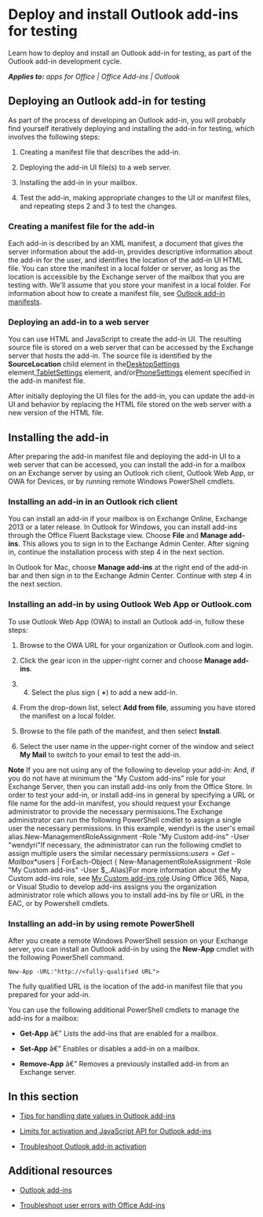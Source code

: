 
# Deploy and install Outlook add-ins for testing
Learn how to deploy and install an Outlook add-in for testing, as part of the Outlook add-in development cycle. 

 _**Applies to:** apps for Office | Office Add-ins | Outlook_


## Deploying an Outlook add-in for testing
<a name="DeployingMailApps_Testing"> </a>

As part of the process of developing an Outlook add-in, you will probably find yourself iteratively deploying and installing the add-in for testing, which involves the following steps:


1. Creating a manifest file that describes the add-in.
    
2. Deploying the add-in UI file(s) to a web server.
    
3. Installing the add-in in your mailbox.
    
4. Test the add-in, making appropriate changes to the UI or manifest files, and repeating steps 2 and 3 to test the changes.
    

### Creating a manifest file for the add-in

Each add-in is described by an XML manifest, a document that gives the server information about the add-in, provides descriptive information about the add-in for the user, and identifies the location of the add-in UI HTML file. You can store the manifest in a local folder or server, as long as the location is accessible by the Exchange server of the mailbox that you are testing with. We'll assume that you store your manifest in a local folder. For information about how to create a manifest file, see [Outlook add-in manifests](../outlook/manifests/manifests.md). 


### Deploying an add-in to a web server

You can use HTML and JavaScript to create the add-in UI. The resulting source file is stored on a web server that can be accessed by the Exchange server that hosts the add-in. The source file is identified by the  **SourceLocation** child element in the[DesktopSettings](http://msdn.microsoft.com/en-us/library/da9fd085-b8cc-2be0-d329-2aa1ef5d3f1c%28Office.15%29.aspx) element,[TabletSettings](http://msdn.microsoft.com/en-us/library/5c89cc7c-7ae0-49c9-fdd5-4c52118228f6%28Office.15%29.aspx) element, and/or[PhoneSettings](http://msdn.microsoft.com/en-us/library/13e4eae3-8e8c-fd55-a1c2-3297b485f327%28Office.15%29.aspx) element specified in the add-in manifest file.

After initially deploying the UI files for the add-in, you can update the add-in UI and behavior by replacing the HTML file stored on the web server with a new version of the HTML file.


## Installing the add-in
<a name="DeployingMailApps_Installing"> </a>

After preparing the add-in manifest file and deploying the add-in UI to a web server that can be accessed, you can install the add-in for a mailbox on an Exchange server by using an Outlook rich client, Outlook Web App, or OWA for Devices, or by running remote Windows PowerShell cmdlets.


### Installing an add-in in an Outlook rich client

You can install an add-in if your mailbox is on Exchange Online, Exchange 2013 or a later release. In Outlook for Windows, you can install add-ins through the Office Fluent Backstage view. Choose  **File** and **Manage add-ins**. This allows you to sign in to the Exchange Admin Center. After signing in, continue the installation process with step 4 in the next section.

In Outlook for Mac, choose  **Manage add-ins** at the right end of the add-in bar and then sign in to the Exchange Admin Center. Continue with step 4 in the next section.


### Installing an add-in by using Outlook Web App or Outlook.com

To use Outlook Web App (OWA) to install an Outlook add-in, follow these steps:


1. Browse to the OWA URL for your organization or Outlook.com and login.
    
2. Click the gear icon in the upper-right corner and choose  **Manage add-ins**.
    
3. 4. Select the plus sign ( **+**) to add a new add-in.
    
5. From the drop-down list, select  **Add from file**, assuming you have stored the manifest on a local folder.
    
6. Browse to the file path of the manifest, and then select  **Install**.
    
7. Select the user name in the upper-right corner of the window and select  **My Mail** to switch to your email to test the add-in.
    

 **Note**  If you are not using any of the following to develop your add-in: And, if you do not have at minimum the "My Custom add-ins" role for your Exchange Server, then you can install add-ins only from the Office Store. In order to test your add-in, or install add-ins in general by specifying a URL or file name for the add-in manifest, you should request your Exchange administrator to provide the necessary permissions.The Exchange administrator can run the following PowerShell cmdlet to assign a single user the necessary permissions. In this example, wendyri is the user's email alias.New-ManagementRoleAssignment -Role "My Custom add-ins" -User "wendyri"If necessary, the administrator can run the following cmdlet to assign multiple users the similar necessary permissions:$users = Get-Mailbox *$users | ForEach-Object { New-ManagementRoleAssignment -Role "My Custom add-ins" -User $_.Alias}For more information about the My Custom add-ins role, see [My Custom add-ins role](http://technet.microsoft.com/en-us/library/aa0321b3-2ec0-4694-875b-7a93d3d99089%28EXCHG.150%29.aspx).Using Office 365, Napa, or Visual Studio to develop add-ins assigns you the organization administrator role which allows you to install add-ins by file or URL in the EAC, or by Powershell cmdlets.


### Installing an add-in by using remote PowerShell

After you create a remote Windows PowerShell session on your Exchange server, you can install an Outlook add-in by using the  **New-App** cmdlet with the following PowerShell command.


```
New-App -URL:"http://<fully-qualified URL">
```

The fully qualified URL is the location of the add-in manifest file that you prepared for your add-in.

You can use the following additional PowerShell cmdlets to manage the add-ins for a mailbox:


-  **Get-App** â€” Lists the add-ins that are enabled for a mailbox.
    
-  **Set-App** â€” Enables or disables a add-in on a mailbox.
    
-  **Remove-App** â€” Removes a previously installed add-in from an Exchange server.
    

## In this section
<a name="DeployingMailApps_InThisSection"> </a>


- [Tips for handling date values in Outlook add-ins](../outlook/testing/tips-for-handling-date-values-in-outlook-add-ins.md)
    
- [Limits for activation and JavaScript API for Outlook add-ins](../outlook/testing/limits-for-activation-and-javascript-api-for-outlook-add-ins.md)
    
- [Troubleshoot Outlook add-in activation](../outlook/troubleshoot-outlook-add-in-activation.md)
    

## Additional resources
<a name="DeployingMailApps_AdditionalResources"> </a>


- [Outlook add-ins](../outlook/outlook-add-ins.md)
    
- [Troubleshoot user errors with Office Add-ins](../testing/testing-and-troubleshooting.md)
    
